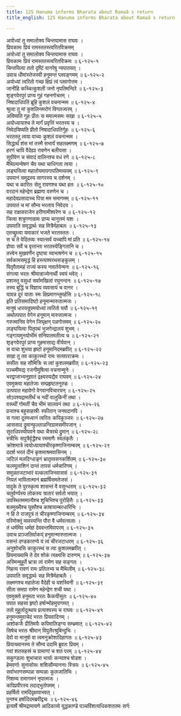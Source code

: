 ```yaml
---
title: 125 Hanuma informs Bharata about Ramaâ s return
title_english: 125 Hanuma informs Bharata about Ramaâ s return

---
```

अयोध्यां तु समालोक्य चिन्तयामास राघवः ।  
प्रियकामः प्रियं रामस्ततस्त्वरितविक्रमम्  
अयोध्यां तु समालोक्य चिन्तयामास राघवः ।  
प्रियकामः प्रियं रामस्ततस्त्वरितविक्रमः ॥ ६-१२५-१  
चिन्तयित्वा ततो दृष्टिं वानरेषु न्यपातयत् ।  
उवाच धीमांस्तेजस्वी हनूमन्तं प्लवङ्गमम् ॥ ६-१२५-२  
अयोध्यां त्वरितो गच्छ क्षिप्रं त्वं प्लवगोत्तम ।  
जानीहि कच्चित्कुशली जनो नृपतिमन्दिरे ॥ ६-१२५-३  
शृङ्गवेरपुरं प्राप्य गुहं गहनगोचरम् ।  
निषादाधिपतिं ब्रूहि कुशलं वचनान्मम ॥ ६-१२५-४  
श्रुत्वा तु मां कुशलिनमरोगं विगतज्वरम् ।  
अविष्यति गुहः प्रीतः स ममात्मसमः सखा ॥ ६-१२५-५  
अयोध्यायाश्च ते मार्गं प्रवृत्तिं भरतस्य च ।  
निवेदयिष्यति प्रीतो निषादाधिपतिर्गुहः ॥ ६-१२५-६  
भरतस्तु त्वया वाच्यः कुशलं वचनान्मम ।  
सिद्धार्थं शंस मां तस्मै सभार्यं सहलक्ष्मणम् ॥ ६-१२५-७  
हरणं चापि वैदेह्या रावणेन बलीयसा ।  
सुग्रीवेण च संवादं वालिनश्च वधं रणे ॥ ६-१२५-८  
मैथिल्यन्वेषणं चैव यथा चाधिगता त्वया ।  
लङ्घयित्वा महातोयमापगापतिमव्ययम् ॥ ६-१२५-९  
उपयानं समुद्रस्य सागरस्य च दर्शनम् ।  
यथा च कारितः सेतू रावणश्च यथा हतः ॥ ६-१२५-१०  
वरदानं महेन्द्रेण ब्रह्मणा वरुणेन च ।  
महादेवप्रसादाच्च पित्रा मम समागमम् ॥ ६-१२५-११  
उपयातं च मां सौम्य भरताय निवेदय ।  
सह राक्षसराजेन हरीणामीश्वरेण च ॥ ६-१२५-१२  
जित्वा शत्रुगणान्रामः प्राप्य चानुत्तमं यशः ।  
उपयाति समृद्धार्थः सह मित्रैर्महाबलः ॥ ६-१२५-१३  
एतच्छ्रुत्वा यमाकारं भजते भरतस्ततः ।  
स च ते वेदितव्यः स्यात्सर्वं यच्चापि मां प्रति ॥ ६-१२५-१४  
ज्ञेयाः सर्वे च वृत्तान्ता भरतस्येङ्गितानि च ।  
तत्त्वेन मुखवर्णेन दृष्ट्या व्याभाषणेन च ॥ ६-१२५-१५  
सर्वकामसमृद्धं हि हस्त्यश्वरथसङ्कुलम् ।  
पितृपैतामहं राज्यं कस्य नावर्तयेन्मनः ॥ ६-१२५-१६  
संगत्या भरतः श्रीमान्राज्येनार्थी स्वयं भवेत् ।  
प्रशास्तु वसुधां सर्वामखिलां रघुनन्दनः ॥ ६-१२५-१७  
तस्य बुद्धिं च विज्ञाय व्यवसायं च वानर ।  
यावन्न दूरं याताः स्मः क्षिप्रमागन्तुमर्हसि ॥ ६-१२५-१८  
इति प्रतिसमादिष्टो हनूमान्मारुतात्मजः ।  
मानुषं धारयन्रूपमयोध्यां त्वरितो ययौ ॥ ६-१२५-१९  
अथोत्पपात वेगेन हनूमान् मारुतात्मजः ।  
गरुत्मानिव वेगेन जिघृक्षन् पन्नगोत्तमम् ॥ ६-१२५-२०  
लङ्घयित्वा पितृपथं भुजगेन्द्रालयं शुभम् ।  
गङ्गायमुनयोर्भीमं संनिपातमतीत्य च ॥ ६-१२५-२१  
शृङ्गवेरपुरं प्राप्य गुहमासाद्य वीर्यवान् ।  
स वाचा शुभया हृष्टो हनूमानिदमब्रवीत् ॥ ६-१२५-२२  
सखा तु तव काकुत्स्थो रामः सत्यपराक्रमः ।  
ससीतः सह सौमित्रिः स त्वां कुशलमब्रवीत् ॥ ६-१२५-२३  
पञ्चमीमद्य रजनीमुषित्वा वचनान्मुनेः ।  
भरद्वाजाभ्यनुज्ञातं द्रक्ष्यस्यद्यैव राघवम् ॥ ६-१२५-२४  
एवमुक्त्वा महातेजाः सम्प्रहृष्टतनूरुहः ।  
उत्पपात महावेगो वेगवानविचारयन् ॥ ६-१२५-२५  
सोऽपश्यद्रामतीर्थं च नदीं वालुकिनीं तथा ।  
वरूथीं गोमतीं चैव भीमं सालवनं तथा ॥ ६-१२५-२६  
प्रजाश्च बहुसाहस्रीः स्फीतान् जनपदानपि ।  
स गत्वा दूरमध्वानं त्वरितः कपिकुञ्जरः ॥ ६-१२५-२७  
आससाद द्रुमान्फुल्लान्नन्दिग्रामसमीपजान् ।  
सुराधिपस्योपवने यथा चैत्ररथे द्रुमान् ॥ ६-१२५-२८  
स्त्रीभिः सपुत्रैर्वृद्धैश्च रममाणैः स्वलंकृतैः ।  
क्रोशमात्रे त्वयोध्यायाश्चीरकृष्णाजिनाम्बरम् ॥ ६-१२५-२९  
ददर्श भरतं दीनं कृशमाश्रमवासिनम् ।  
जटिलं मलदिग्धाङ्गं भ्रातृव्यसनकर्शितम् ॥ ६-१२५-३०  
फलमूलाशिनं दान्तं तापसं धर्मचारिणम् ।  
समुन्नतजटाभारं वल्कलाजिनवाससं ॥ ६-१२५-३१  
नियतं भावितात्मानं ब्रह्मर्षिसमतेजसं ।  
पादुके ते पुरस्कृत्य शासन्तं वै वसुन्धराम् ॥ ६-१२५-३२  
चतुर्वर्ण्यस्य लोकस्य त्रातारं सर्वतो भयात् ।  
उपस्थितममात्यैश्च शुचिभिश्च पुरोहितैः ॥ ६-१२५-३३  
बलमुख्यैश्च युक्तैश्च काषायाम्बरधारिभिः ।  
न हि ते राजपुत्रं तं चीरकृष्णाजिनाम्बरम् ॥ ६-१२५-३४  
परिमोक्तुं व्यवस्यन्ति पौरा वै धर्मवत्सलाः ।  
तं धर्ममिव धर्मज्ञं देववन्तमिवापरम् ॥ ६-१२५-३५  
उवाच प्राञ्जलिर्वाकय्ं हनूमान्मारुतात्मजः ।  
वसन्तं दण्डकारण्ये यं त्वं चीरजटाधरम् ॥ ६-१२५-३६  
अनुशोचसि काकुत्स्थं स त्वा कुशलमब्रवीत् ।  
प्रियमाख्यामि ते देव शोकं त्यक्ष्यसि दारुणम् ॥ ६-१२५-३७  
अस्मिन्मुहूर्ते भ्रात्रा त्वं रामेण सह सङ्गतः ।  
निहत्य रावणं रामः प्रतिलभ्य च मैथिलीम् ॥ ६-१२५-३८  
उपयाति समृद्धार्थः सह मित्रैर्महाबलैः ।  
लक्ष्मणश्च महातेजा वैदेही च यशस्विनी ॥ ६-१२५-३९  
सीता समग्रा रामेण महेन्द्रेण शची यथा ।  
एवमुक्तो हनुमता भरतः कैकयीसुतः ॥ ६-१२५-४०  
पपात सहसा हृष्टो हर्षान्मोहमुपागमत् ।  
ततो मुहूर्तादुत्थाय प्रत्याश्वस्य च राघवः ॥ ६-१२५-४१  
हनुमन्तमुवाचेदं भरतः प्रियवादिनम् ।  
अशोकजैः प्रीतिमयैः कपिमालिङ्ग्य सम्भ्रमात् ॥ ६-१२५-४२  
सिषेच भरतः श्रीमान् विपुलैरश्रुबिन्दुभिः ।  
देवो वा मानुषो वा त्वमनुक्रोशादिहागतः ॥ ६-१२५-४३  
प्रियाख्यानस्य ते सौम्य ददामि ब्रुवतः प्रियम् ।  
गवां शतसहस्रं च ग्रामाणां च शतं परम् ॥ ६-१२५-४४  
सकुण्डलाः शुभाचारा भार्याः कन्याश्च षोडश ।  
हेमवर्णाः सुनासोरूः शशिसौम्याननाः स्त्रियः ॥ ६-१२५-४५  
सर्वाभरणसम्पन्ना सम्पन्नाः कुलजातिभिः ।  
निशम्य रामागमनं नृपात्मजः ।  
कपिप्रवीरस्य तदाद्भुतोपमम् ।  
प्रहर्षितो रामदिदृक्षयाभवत् ।  
पुनश्च हर्षादिदमब्रवीद्वचः ॥ ६-१२५-४६  
इत्यार्षे श्रीमद्रामायणे आदिकाव्ये युद्धकाण्डे पञ्चविंशत्यधिकशततमः सर्गः